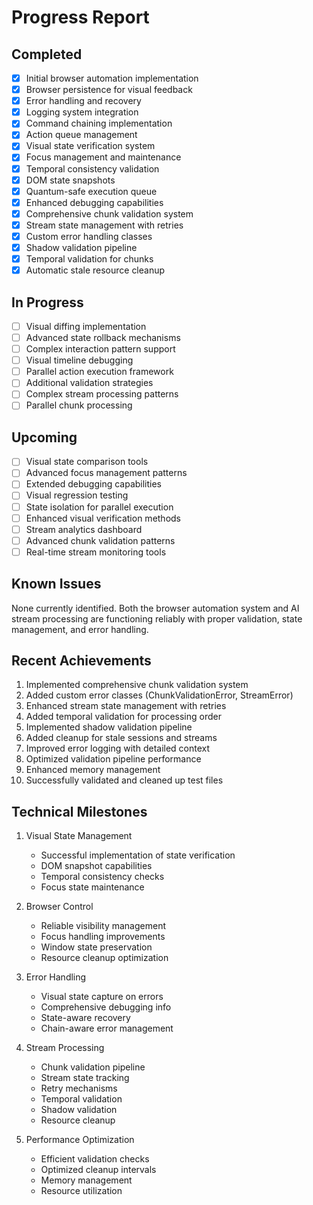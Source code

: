 # Progress Report

## Completed
- [x] Initial browser automation implementation
- [x] Browser persistence for visual feedback
- [x] Error handling and recovery
- [x] Logging system integration
- [x] Command chaining implementation
- [x] Action queue management
- [x] Visual state verification system
- [x] Focus management and maintenance
- [x] Temporal consistency validation
- [x] DOM state snapshots
- [x] Quantum-safe execution queue
- [x] Enhanced debugging capabilities
- [x] Comprehensive chunk validation system
- [x] Stream state management with retries
- [x] Custom error handling classes
- [x] Shadow validation pipeline
- [x] Temporal validation for chunks
- [x] Automatic stale resource cleanup

## In Progress
- [ ] Visual diffing implementation
- [ ] Advanced state rollback mechanisms
- [ ] Complex interaction pattern support
- [ ] Visual timeline debugging
- [ ] Parallel action execution framework
- [ ] Additional validation strategies
- [ ] Complex stream processing patterns
- [ ] Parallel chunk processing

## Upcoming
- [ ] Visual state comparison tools
- [ ] Advanced focus management patterns
- [ ] Extended debugging capabilities
- [ ] Visual regression testing
- [ ] State isolation for parallel execution
- [ ] Enhanced visual verification methods
- [ ] Stream analytics dashboard
- [ ] Advanced chunk validation patterns
- [ ] Real-time stream monitoring tools

## Known Issues
None currently identified. Both the browser automation system and AI stream processing are functioning reliably with proper validation, state management, and error handling.

## Recent Achievements
1. Implemented comprehensive chunk validation system
2. Added custom error classes (ChunkValidationError, StreamError)
3. Enhanced stream state management with retries
4. Added temporal validation for processing order
5. Implemented shadow validation pipeline
6. Added cleanup for stale sessions and streams
7. Improved error logging with detailed context
8. Optimized validation pipeline performance
9. Enhanced memory management
10. Successfully validated and cleaned up test files

## Technical Milestones
1. Visual State Management
   - Successful implementation of state verification
   - DOM snapshot capabilities
   - Temporal consistency checks
   - Focus state maintenance

2. Browser Control
   - Reliable visibility management
   - Focus handling improvements
   - Window state preservation
   - Resource cleanup optimization

3. Error Handling
   - Visual state capture on errors
   - Comprehensive debugging info
   - State-aware recovery
   - Chain-aware error management

4. Stream Processing
   - Chunk validation pipeline
   - Stream state tracking
   - Retry mechanisms
   - Temporal validation
   - Shadow validation
   - Resource cleanup

5. Performance Optimization
   - Efficient validation checks
   - Optimized cleanup intervals
   - Memory management
   - Resource utilization
